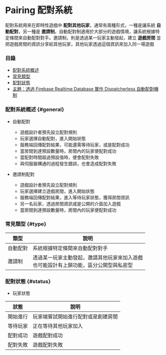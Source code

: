 # Pairing 配對系統

配對系統用來在即時性遊戲中 **配對其他玩家**，通常有兩種形式，一種是讓系統 **自動配對**，另一種是 **邀請制**。自動配對制適用於大部分的遊戲情境，讓系統根據特定條間來自動配對對手。邀請制，則是透過某一玩家主動發起，建立 **遊戲房間** 並把遊戲房間的資訊分享給其他玩家，其他玩家透過這個資訊來加入同一場遊戲

### 目錄

* [配對系統概述](#general)
* [常見類型](#type)
* [配對狀態](#status)
* [主題：透過 Firebase Realtime Database 實作 Dispatcherless 自動配對機制](queue-and-pairing/pairing-realtime-dispatcherless.md)

### 配對系統概述 {#general}

* 自動配對
    * 遊戲設計者預先設立配對規則
    * 玩家選擇自動配對，進入開始狀態
    * 服務端回傳配對結果，可能還需等待玩家，或是配對成功
    * 當房間到達預設數量時，房間內的玩家便配對成功
    * 當配對時間超過預設值時，便會配對失敗
    * 與伺服器構通的過程發生錯誤，也會造成配對失敗
    
    
* 邀請制配對
    * 遊戲設計者預先設立配對規則
    * 玩家選擇建立遊戲房間，進入開始狀態
    * 服務端回傳配對結果，進入等待玩家狀態，獲得房間資訊
    * 另一名玩家，透過房間資訊或是公開的介面加入遊戲
    * 當房間到達預設數量時，房間內的玩家便配對成功    

### 常見類型 {#type}

| 類型 | 說明 |
| --- | --- |
| 自動配對 | 系統根據特定條間來自動配對對手|
| 邀請制 | 透過某一玩家主動發起，邀請其他玩家來加入遊戲 <br> 也可能設計有上鎖功能，區分公開型與私密型  |

### 配對狀態 {#status}

* 玩家狀態

| 狀態 | 說明 |
| --- | --- |
| 開始進行 | 玩家端嘗試開始進行配對或是創建房間 |
| 等待玩家 | 正在等待其他玩家加入 |
| 配對成功 | 遊戲配對成功 |
| 配對失敗 | 遊戲配對失敗 |
